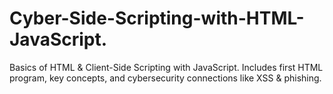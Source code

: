 # Cyber-Side-Scripting-with-HTML-JavaScript.
Basics of HTML &amp; Client-Side Scripting with JavaScript. Includes first HTML program, key concepts, and cybersecurity connections like XSS &amp; phishing.
